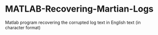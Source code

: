 # MATLAB-Recovering-Martian-Logs
 Matlab program recovering the corrupted log text in English text (in character format)
